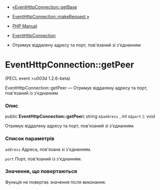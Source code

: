 - [«EventHttpConnection::getBase](eventhttpconnection.getbase.md)
- [EventHttpConnection::makeRequest »](eventhttpconnection.makerequest.md)

- [PHP Manual](index.md)
- [EventHttpConnection](class.eventhttpconnection.md)
- Отримує віддалену адресу та порт, пов'язаний зі з'єднанням

# EventHttpConnection::getPeer

(PECL event \>u003d 1.2.6-beta)

EventHttpConnection::getPeer — Отримує віддалену адресу та порт,
пов'язаний із з'єднанням

### Опис

public **EventHttpConnection::getPeer**( string `&$address` , int
`&$port` ): void

Отримує віддалену адресу та порт, пов'язаний зі з'єднанням

### Список параметрів

`address`
Адреса, пов'язана зі з'єднанням.

`port`
Порт, пов'язаний із з'єднанням.

### Значення, що повертаються

Функція не повертає значення після виконання.
